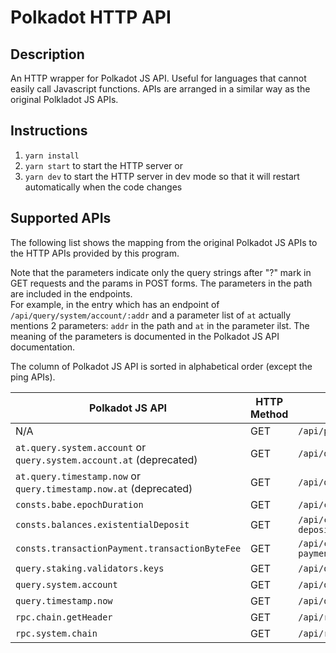 # Polkadot HTTP API

## Description
An HTTP wrapper for Polkadot JS API. Useful for languages that cannot easily call Javascript functions. APIs are arranged in a similar way as the original Polkladot JS APIs.

## Instructions

1.  `yarn install`
2.  `yarn start` to start the HTTP server or
3.  `yarn dev` to start the HTTP server in dev mode so that it will restart automatically when the code changes

## Supported APIs

The following list shows the mapping from the original Polkadot JS APIs to the HTTP APIs provided by this program.

Note that the parameters indicate only the query strings after "?" mark in GET requests and the params in POST forms. The parameters in the path are included in the endpoints.  
For example, in the entry which has an endpoint of `/api/query/system/account/:addr` and a parameter list of `at` actually mentions 2 parameters: `addr` in the path and `at` in the parameter ilst. The meaning of the parameters is documented in the Polkadot JS API documentation.

The column of Polkadot JS API is sorted in alphabetical order (except the ping APIs).

|Polkadot JS API|HTTP Method|HTTP Endpoint|Parameters|
|-|-|-|-|
|N/A|GET|`/api/ping`||
|`at.query.system.account` or `query.system.account.at` (deprecated)|GET|`/api/query/system/account/:addr`|`at`|
|`at.query.timestamp.now` or `query.timestamp.now.at` (deprecated)|GET|`/api/query/timestamp/now`|`at`|
|`consts.babe.epochDuration`|GET|`/api/consts/babe/epoch-duration`||
|`consts.balances.existentialDeposit`|GET|`/api/consts/balances/existential-deposit`||
|`consts.transactionPayment.transactionByteFee`|GET|`/api/consts/transaction-payment/transaction-byte-fee`||
|`query.staking.validators.keys`|GET|`/api/query/staking/validators/keys`||
|`query.system.account`|GET|`/api/query/system/account/:addr`||
|`query.timestamp.now`|GET|`/api/query/timestamp/now`||
|`rpc.chain.getHeader`|GET|`/api/rpc/chain/header`||
|`rpc.system.chain`|GET|`/api/rpc/system/chain`||